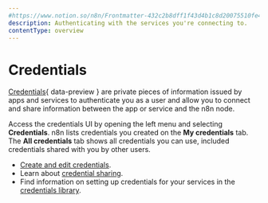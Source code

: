 ```yaml
---
#https://www.notion.so/n8n/Frontmatter-432c2b8dff1f43d4b1c8d20075510fe4
description: Authenticating with the services you're connecting to.
contentType: overview
---
```


# Credentials

[Credentials](/glossary/#credential-n8n){ data-preview } are private pieces of information issued by apps and services to authenticate you as a user and allow you to connect and share information between the app or service and the n8n node.

Access the credentials UI by opening the left menu and selecting **Credentials**. n8n lists credentials you created on the **My credentials** tab. The **All credentials** tab shows all credentials you can use, included credentials shared with you by other users.

* [Create and edit credentials](/credentials/add-edit-credentials.md).
* Learn about [credential sharing](/credentials/credential-sharing.md).
* Find information on setting up credentials for your services in the [credentials library](/integrations/builtin/credentials/index.md).



